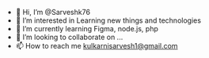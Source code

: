 - 👋 Hi, I’m @Sarveshk76
- 👀 I’m interested in Learning new things and technologies
- 🌱 I’m currently learning Figma, node.js, php
- 💞️ I’m looking to collaborate on ...
- 📫 How to reach me kulkarnisarvesh1@gmail.com

<!---
Sarveshk76/Sarveshk76 is a ✨ special ✨ repository because its `README.md` (this file) appears on your GitHub profile.
You can click the Preview link to take a look at your changes.
--->
